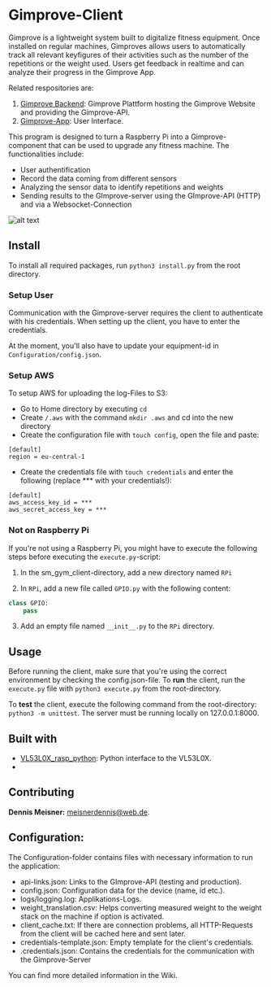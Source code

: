 # Gimprove-Client

Gimprove is a lightweight system built to digitalize fitness equipment. Once installed on regular machines, Gimproves
allows users to automatically track all relevant keyfigures of their activities such as the number of the repetitions
or the weight used. Users get feedback in realtime and can analyze their progress in the Gimprove App.

Related respositories are:
1) [Gimprove Backend](https://bitbucket.org/den_mei/gimprove_backend/src/master/): 
Gimprove Plattform hosting the Gimprove Website and providing the Gimprove-API.
2) [Gimprove-App](https://bitbucket.org/den_mei/gimprove_app/src/master/): User Interface.

This program is designed to turn a Raspberry Pi into a Gimprove-component that can be used to upgrade any fitness machine.
 The functionalities include:
* User authentification
* Record the data coming from different sensors
* Analyzing the sensor data to identify repetitions and weights
* Sending results to the GImprove-server using the GImprove-API (HTTP) and via a Websocket-Connection

![alt text](readme/client_terminal.JPG)

## Install
To install all required packages, run `python3 install.py` from the root directory.

### Setup User
Communication with the Gimprove-server requires the client to authenticate with his credentials. When setting up the 
client, you have to enter the credentials.

At the moment, you'll also have to update your equipment-id in ```Configuration/config.json```.

### Setup AWS
To setup AWS for uploading the log-Files to S3:
* Go to Home directory by executing `cd`
* Create `/.aws` with the command `mkdir .aws` and cd into the new directory
* Create the configuration file with `touch config`, open the file and paste: 
```
[default]
region = eu-central-1
```
* Create the credentials file with `touch credentials` and enter the following (replace *** with your credentials!):
```
[default]
aws_access_key_id = ***
aws_secret_access_key = ***
```

### Not on Raspberry Pi
If you're not using a Raspberry Pi, you might have to execute the following steps
before executing the `execute.py`-script:

1) In the sm_gym_client-directory, add a new directory named `RPi`

2) In `RPi`, add a new file called `GPIO.py` with the following content:
```python
class GPIO:
    pass
```

3) Add an empty file named `__init__.py` to the `RPi` directory.


## Usage
Before running the client, make sure that you're using the correct environment by checking the config.json-file.
To **run** the client, run the `execute.py` file with `python3 execute.py` from the root-directory.

To **test** the client, execute the following command from the root-directory: `python3 -m unittest`. The server must be
running locally on 127.0.0.1:8000.

## Built with
* <a href="https://github.com/johnbryanmoore/VL53L0X_rasp_python">VL53L0X_rasp_python</a>: Python interface to the 
VL53L0X.
* 

## Contributing
**Dennis Meisner:** meisnerdennis@web.de.

## Configuration: 
The Configuration-folder contains files with necessary information to run the application:

* api-links.json: Links to the GImprove-API (testing and production).
* config.json: Configuration data for the device (name, id etc.).
* logs/logging.log: Applikations-Logs.
* weight_translation.csv: Helps converting measured weight to the weight stack on the machine if option is activated.
* client_cache.txt: If there are connection problems, all HTTP-Requests from the client will be cached here and sent later.
* credentials-template.json: Empty template for the client's credentials.
* .credentials.json: Contains the credentials for the communication with the Gimprove-Server


You can find more detailed information in the Wiki.
